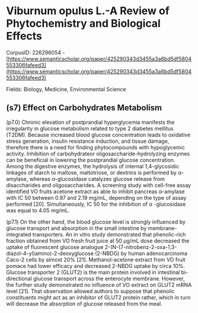# Viburnum opulus L.-A Review of Phytochemistry and Biological Effects

CorpusID: 226296054 - [https://www.semanticscholar.org/paper/425290343d3455a3a6bd5df5804553306fafeed3](https://www.semanticscholar.org/paper/425290343d3455a3a6bd5df5804553306fafeed3)

Fields: Biology, Medicine, Environmental Science

## (s7) Effect on Carbohydrates Metabolism
(p7.0) Chronic elevation of postprandial hyperglycemia manifests the irregularity in glucose metabolism related to type 2 diabetes mellitus (T2DM). Because increased blood glucose concentration leads to oxidative stress generation, insulin resistance induction, and tissue damage, therefore there is a need for finding phytocompounds with hypoglycemic activity. Inhibition of carbohydrateor oligosaccharide-hydrolyzing enzymes can be beneficial in lowering the postprandial glucose concentration. Among the digestive enzymes, the hydrolysis of internal 1,4-glycosidic linkages of starch to maltose, maltotriose, or dextrins is performed by α-amylase, whereas α-glucosidase catalyzes glucose release from disaccharides and oligosaccharides. A screening study with cell-free assay identified VO fruits acetone extract as able to inhibit pancreas α-amylase with IC 50 between 0.97 and 2.19 mg/mL, depending on the type of assay performed [20]. Simultaneously, IC 50 for the inhibition of α -glucosidase was equal to 4.05 mg/mL.

(p7.1) On the other hand, the blood glucose level is strongly influenced by glucose transport and absorption in the small intestine by membrane-integrated transporters. An in vitro study demonstrated that phenolic-rich fraction obtained from VO fresh fruit juice at 50 µg/mL dose decreased the uptake of fluorescent glucose analogue 2-(N-(7-nitrobenz-2-oxa-1,3-diazol-4-yl)amino)-2-deoxyglucose (2-NBDG) by human adenocarcinoma Caco-2 cells by almost 20% [21]. Methanol-acetone extract from VO fruit pomace had lower efficacy and decreased 2-NBDG uptake by circa 10%. Glucose transporter 2 (GLUT2) is the main protein involved in intestinal bi-directional glucose transport across the enterocyte membrane. However, the further study demonstrated no influence of VO extract on GLUT2 mRNA level [21]. That observation allowed authors to suppose that phenolic constituents might act as an inhibitor of GLUT2 protein rather, which in turn will decrease the absorption of glucose released from the meal.
